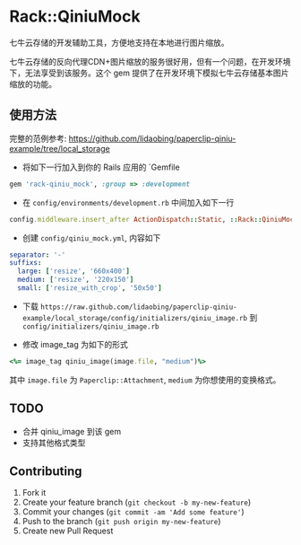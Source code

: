 # Rack::QiniuMock

七牛云存储的开发辅助工具，方便地支持在本地进行图片缩放。

七牛云存储的反向代理CDN+图片缩放的服务很好用，但有一个问题，在开发环境下，无法享受到该服务。这个 gem 提供了在开发环境下模拟七牛云存储基本图片缩放的功能。

## 使用方法

完整的范例参考: https://github.com/lidaobing/paperclip-qiniu-example/tree/local_storage

* 将如下一行加入到你的 Rails 应用的 `Gemfile

```ruby
gem 'rack-qiniu_mock', :group => :development
```

* 在 `config/environments/development.rb` 中间加入如下一行

```ruby
config.middleware.insert_after ActionDispatch::Static, ::Rack::QiniuMock
```

* 创建 `config/qiniu_mock.yml`, 内容如下

```yaml
separator: '-'
suffixs:
  large: ['resize', '660x400']
  medium: ['resize', '220x150']
  small: ['resize_with_crop', '50x50']
```

* 下载 `https://raw.github.com/lidaobing/paperclip-qiniu-example/local_storage/config/initializers/qiniu_image.rb` 到 `config/initializers/qiniu_image.rb`

* 修改 image_tag 为如下的形式

```ruby
<%= image_tag qiniu_image(image.file, "medium")%>
```

其中 `image.file` 为 `Paperclip::Attachment`, `medium` 为你想使用的变换格式。


## TODO

* 合并 qiniu_image 到该 gem
* 支持其他格式类型

## Contributing

1. Fork it
2. Create your feature branch (`git checkout -b my-new-feature`)
3. Commit your changes (`git commit -am 'Add some feature'`)
4. Push to the branch (`git push origin my-new-feature`)
5. Create new Pull Request
